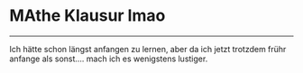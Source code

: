 # MAthe Klausur lmao


----
Ich hätte schon längst anfangen zu lernen, aber da ich jetzt trotzdem frühr anfange als sonst....
mach ich es wenigstens lustiger.